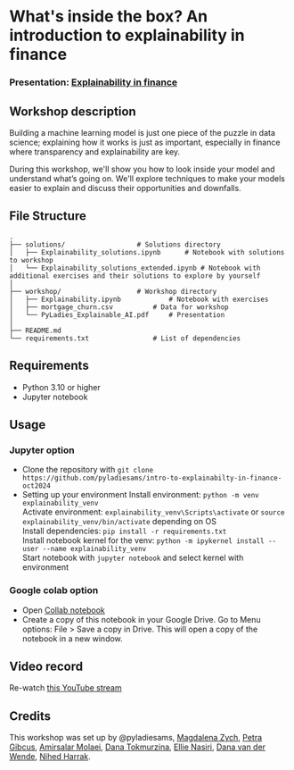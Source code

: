 
# What's inside the box? An introduction to explainability in finance
### Presentation: [Explainability in finance](workshop/PyLadies_Explainable_AI.pdf)

## Workshop description
Building a machine learning model is just one piece of the puzzle in data science; explaining how it works is just as important, especially in finance where transparency and explainability are key.

During this workshop, we'll show you how to look inside your model and understand what’s going on. We'll explore techniques to make your models easier to explain and discuss their opportunities and downfalls.

## File Structure
```
.   
├── solutions/ 					# Solutions directory   
│   ├── Explainability_solutions.ipynb		# Notebook with solutions to workshop  
│   └── Explainability_solutions_extended.ipynb	# Notebook with additional exercises and their solutions to explore by yourself
│  
├── workshop/					# Workshop directory  
│   ├── Explainability.ipynb			# Notebook with exercises  
│   ├── mortgage_churn.csv			# Data for workshop  
│   └── PyLadies_Explainable_AI.pdf		# Presentation
│   
├── README.md 									
└── requirements.txt				# List of dependencies  
```

## Requirements
- Python 3.10 or higher
- Jupyter notebook

## Usage
### Jupyter option
* Clone the repository with `git clone https://github.com/pyladiesams/intro-to-explainabilty-in-finance-oct2024`
* Setting up your environment 
Install environment: `python -m venv explainability_venv`      
Activate environment: `explainability_venv\Scripts\activate` or `source explainability_venv/bin/activate` depending on OS   
Install dependencies: `pip install -r requirements.txt`  
Install notebook kernel for the venv: `python -m ipykernel install --user --name explainability_venv`   
Start notebook with `jupyter notebook` and select kernel with environment


### Google colab option
* Open [Collab notebook](https://colab.research.google.com/drive/1oP5O6ksQ64ulCjtkqdzoHtu8uxgigVR5?usp=sharing)
* Create a copy of this notebook in your Google Drive. Go to Menu options: File > Save a copy in Drive. This will open a copy of the notebook in a new window.

## Video record
Re-watch [this YouTube stream](https://youtube.com/live/SrrH_eLx5_s)

## Credits
This workshop was set up by @pyladiesams, [Magdalena Zych](https://www.linkedin.com/in/ma-zych/), [Petra Gibcus](https://www.linkedin.com/in/petra-gibcus-0b94a547/), [Amirsalar Molaei](https://www.linkedin.com/in/amirsalarmolaie/), [Dana Tokmurzina](https://www.linkedin.com/in/dana-tokmurzina-107378126/), [Ellie Nasiri](https://www.linkedin.com/in/elahe-nasiri/), [Dana van der Wende](https://www.linkedin.com/in/dana-van-der-wende-266b182b/), [Nihed Harrak](https://www.linkedin.com/in/nihedharrak/).
